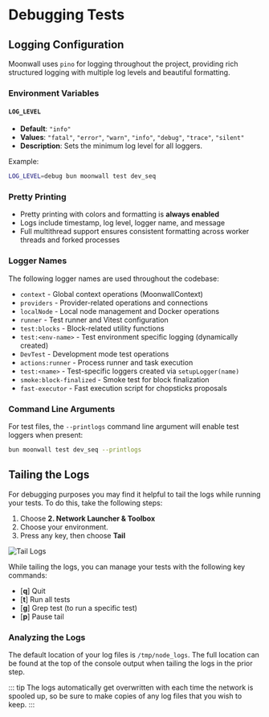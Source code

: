 # Debugging Tests

## Logging Configuration

Moonwall uses `pino` for logging throughout the project, providing rich structured logging with multiple log levels and beautiful formatting.

### Environment Variables

#### `LOG_LEVEL`

- **Default**: `"info"`
- **Values**: `"fatal"`, `"error"`, `"warn"`, `"info"`, `"debug"`, `"trace"`, `"silent"`
- **Description**: Sets the minimum log level for all loggers.

Example:
```bash
LOG_LEVEL=debug bun moonwall test dev_seq
```

### Pretty Printing

- Pretty printing with colors and formatting is **always enabled**
- Logs include timestamp, log level, logger name, and message
- Full multithread support ensures consistent formatting across worker threads and forked processes

### Logger Names

The following logger names are used throughout the codebase:

- `context` - Global context operations (MoonwallContext)
- `providers` - Provider-related operations and connections
- `localNode` - Local node management and Docker operations
- `runner` - Test runner and Vitest configuration
- `test:blocks` - Block-related utility functions
- `test:<env-name>` - Test environment specific logging (dynamically created)
- `DevTest` - Development mode test operations
- `actions:runner` - Process runner and task execution
- `test:<name>` - Test-specific loggers created via `setupLogger(name)`
- `smoke:block-finalized` - Smoke test for block finalization
- `fast-executor` - Fast execution script for chopsticks proposals

### Command Line Arguments

For test files, the `--printlogs` command line argument will enable test loggers when present:

```bash
bun moonwall test dev_seq --printlogs
```

## Tailing the Logs

For debugging purposes you may find it helpful to tail the logs while running your tests. To do this, take the following steps: 

1. Choose **2. Network Launcher & Toolbox**
2. Choose your environment.
3. Press any key, then choose **Tail**

![Tail Logs](/tail.png)

While tailing the logs, you can manage your tests with the following key commands: 

- [**q**] Quit 
- [**t**] Run all tests 
- [**g**] Grep test (to run a specific test)
- [**p**] Pause tail 

### Analyzing the Logs

The default location of your log files is `/tmp/node_logs`. The full location can be found at the top of the console output when tailing the logs in the prior step. 

::: tip
The logs automatically get overwritten with each time the network is spooled up, so be sure to make copies of any log files that you wish to keep.
:::
